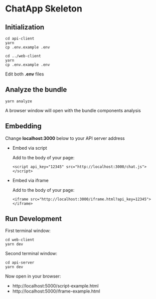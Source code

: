 # ChatApp Skeleton

## Initialization

```
cd api-client
yarn
cp .env.example .env

cd ../web-client
yarn
cp .env.example .env
```

Edit both **.env** files

## Analyze the bundle

```
yarn analyze
```

A browser window will open with the bundle components analysis

## Embedding

Change **localhost:3000** below to your API server address

* Embed via script

  Add to the body of your page:

  ```
  <script api_key="12345" src="http://localhost:3000/chat.js"></script>
  ```

* Embed via iframe

  Add to the body of your page:

  ```
  <iframe src="http://localhost:3000/iframe.html?api_key=12345"></iframe>
  ```

## Run Development

First terminal window:

```
cd web-client
yarn dev
```

Second terminal window:

```
cd api-server
yarn dev
```

Now open in your browser:

* http://localhost:5000/script-example.html
* http://localhost:5000/iframe-example.html
